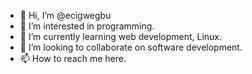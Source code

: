 - 👋 Hi, I’m @ecigwegbu
- 👀 I’m interested in programming.
- 🌱 I’m currently learning web development, Linux.
- 💞️ I’m looking to collaborate on software development.
- 📫 How to reach me here. 

<!---
ecigwegbu/ecigwegbu is a ✨ special ✨ repository because its `README.md` (this file) appears on your GitHub profile.
You can click the Preview link to take a look at your changes.
--->
